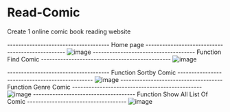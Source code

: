 # Read-Comic
Create 1 online comic book reading website

------------------------------------- Home page -------------------------------------------------
![image](https://github.com/user-attachments/assets/8bb2e82b-4935-4dc6-be3d-c13b00464068)
------------------------------------- Function Find Comic -----------------------------------------------
![image](https://github.com/user-attachments/assets/50fe8e4e-3399-401c-b4c9-a073f8c4b8a6)

------------------------------------- Function Sortby Comic -----------------------------------------------
![image](https://github.com/user-attachments/assets/145b98f4-c1b7-44a8-937e-d1c95e5782d8)
------------------------------------- Function Genre Comic -----------------------------------------------
![image](https://github.com/user-attachments/assets/5a498a66-c03b-423c-8472-be0c612dfdde)
------------------------------------- Function Show All List Of Comic ------------------------------------
![image](https://github.com/user-attachments/assets/8d2c4883-a67d-4d11-83b0-2be61d742a14)


